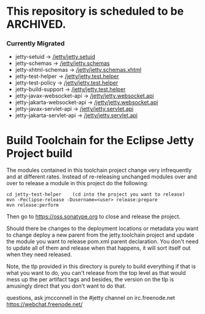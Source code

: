 # This repository is scheduled to be ARCHIVED.

### Currently Migrated
* jetty-setuid -> [/jetty/jetty.setuid](https://github.com/jetty/jetty.setuid)
* jetty-schemas -> [/jetty/jetty.schemas](https://github.com/jetty/jetty.schemas)
* jetty-xhtml-schemas -> [/jetty/jetty.schemas.xhtml](https://github.com/jetty/jetty.schemas.xhtml)
* jetty-test-helper -> [/jetty/jetty.test.helper](https://github.com/jetty/jetty.test.helper)
* jetty-test-policy -> [/jetty/jetty.test.helper](https://github.com/jetty/jetty.test.policy)
* jetty-build-support -> [/jetty/jetty.test.helper](https://github.com/jetty/jetty.build.support)
* jetty-javax-websocket-api -> [/jetty/jetty.websocket.api](https://github.com/jetty/jetty.websocket.api/tree/javax-websocket-api)
* jetty-jakarta-websocket-api -> [/jetty/jetty.websocket.api](https://github.com/jetty/jetty.websocket.api)
* jetty-javax-servlet-api -> [/jetty/jetty.servlet.api](https://github.com/jetty/jetty.servlet.api/tree/javax-servlet-api)
* jetty-jakarta-servlet-api -> [/jetty/jetty.servlet.api](https://github.com/jetty/jetty.servlet.api)



Build Toolchain for the Eclipse Jetty Project build
===================================================

The modules contained in this toolchain project change very infrequently
and at different rates.  Instead of re-releasing unchanged modules over
and over to release a module in this project do the following:

    cd jetty-test-helper    (cd into the project you want to release)
    mvn -Peclipse-release -Dusername=<user> release:prepare
    mvn release:perform

Then go to https://oss.sonatype.org to close and release the project.

Should there be changes to the deployment locations or metadata you
want to change deploy a new parent from the jetty.toolchain project
and update the module you want to release pom.xml parent declaration.
You don't need to update all of them and release when that happens,
it will sort itself out when they need released.

Note, the tlp provided in this directory is purely to build everything
if that is what you want to do, you can't release from the top level
as that would mess up the per artifact tags and besides, the version
on the tlp is amusingly direct that you don't want to do that.

questions, ask jmcconnell in the #jetty channel on irc.freenode.net
https://webchat.freenode.net/

